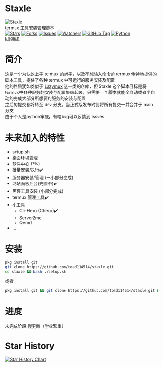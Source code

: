 # Staxle
[![Staxle](https://toad114514.github.io/img/wb/staxle.jpg)](https://github.com/Toad114514/Staxle)<br>
termux 工具安装管理脚本<br>
[![Stars](https://img.shields.io/github/stars/Toad114514/Staxle.svg)](https://github.com/Toad114514/Staxle/status)
[![Forks](https://img.shields.io/github/forks/Toad114514/Staxle.svg)](https://github.com/Toad114514/Toad114514/network/members)
[![Issues](https://img.shields.io/github/issues/Toad114514/Staxle.svg)](https://github.com/Toad114514/Staxle/issues)
[![Watchers](https://img.shields.io/github/watchers/Toad114514/Staxle.svg)](https://github.com/Toad114514/Staxle/watchers)
[![GitHub Tag](https://img.shields.io/github/v/tag/toad114514/staxle)](https://github.com/Toad114514/Staxle/releases)
[![Python](https://img.shields.io/badge/language-Python%203-blue.svg)](https://www.python.org)<br>
[English](https://github.com/Toad114514/Staxle/blob/main/README_EN.md)
# 简介
这是一个为快速上手 termux 的新手，以及不想输入命令的 termux 佬特地提供的脚本工具，提供了各种 termux 中可运行的服务安装及配置<br>
他的性质犹如类似于 [Lazymux](https://github.com/Gameye98/Lazymux) 这一类的仓库，但 Staxle 这个脚本目标是将termux中各种服务的安装与配置集结起来，只需要一个脚本就能全自动或者半自动的完成大部分所想要的服务的安装与配置<br>
之后的提交都将转至 dev 分支，当正式版发布时则将所有提交一并合并于 main 分支<br>
由于个人是python牢底，有啥bug可以反馈到 issues
# 未来加入的特性
 - setup.sh
 - 桌面环境管理
 - 软件中心 (?%)
 - 批量安装/执行✔️
 - 服务器安装/管理 (一小部分完成)
 - 网站面板后台(完善中)✔️
 - 黑客工具安装 (小部分完成)
 - termux 管理工具✔️
 - 小工具
   - Cli-Hexo (Chexo)✔️
   - Server2me
   - Qemd
 - ...
# 安装
```bash
pkg install git
git clone https://github.com/toad114514/staxle.git
cd staxle && bash ./setup.sh
```
或者
```bash
pkg install git && git clone https://github.com/toad114514/staxle.git && cd staxle && bash ./setup.sh
```
# 进度
未完成阶段
慢更新（学业繁重）
# Star History
[![Star History Chart](https://api.star-history.com/svg?repos=Toad114514/Staxle&type=Date)](https://star-history.com/#Toad114514/Staxle&Date)